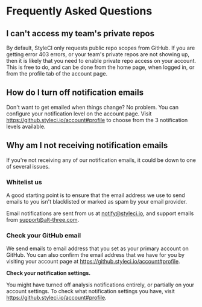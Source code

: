 # Frequently Asked Questions

<a name="cant-access-private-repos"></a>
## I can't access my team's private repos

By default, StyleCI only requests public repo scopes from GitHub. If you are getting error 403 errors, or your team's private repos are not showing up, then it is likely that you need to enable private repo access on your account. This is free to do, and can be done from the home page, when logged in, or from the profile tab of the account page.

<a name="turn-off-notifications"></a>
## How do I turn off notification emails

Don't want to get emailed when things change? No problem. You can configure your notification level on the account page. Visit https://github.styleci.io/account#profile to choose from the 3 notification levels available.

<a name="not-receiving-email-notifications"></a>
## Why am I not receiving notification emails

If you're not receiving any of our notification emails, it could be down to one of several issues.

### Whitelist us

A good starting point is to ensure that the email address we use to send emails to you isn't blacklisted or marked as spam by your email provider.

Email notifications are sent from us at notify@styleci.io, and support emails from support@alt-three.com.

### Check your GitHub email

We send emails to email address that you set as your primary account on GitHub. You can also confirm the email address that we have for you by visiting your account page at https://github.styleci.io/account#profile.

**Check your notification settings.**

You might have turned off analysis notifications entirely, or partially on your account settings. To check what notification settings you have, visit https://github.styleci.io/account#profile.
